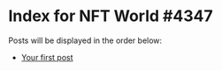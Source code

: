 # Index for NFT World #4347
Posts will be displayed in the order below:

- [Your first post](./001-first.md)

